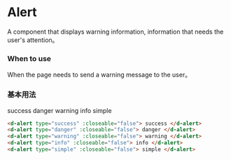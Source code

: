 # Alert

A component that displays warning information, information that needs the user's attention。

### When to use

When the page needs to send a warning message to the user。

### 基本用法

<d-alert type="success" :closeable="false"> success </d-alert>
<d-alert type="danger" :closeable="false"> danger </d-alert>
<d-alert type="warning" :closeable="false"> warning </d-alert>
<d-alert type="info" :closeable="false"> info </d-alert>
<d-alert type="simple" :closeable="false"> simple </d-alert>

```html
<d-alert type="success" :closeable="false"> success </d-alert>
<d-alert type="danger" :closeable="false"> danger </d-alert>
<d-alert type="warning" :closeable="false"> warning </d-alert>
<d-alert type="info" :closeable="false"> info </d-alert>
<d-alert type="simple" :closeable="false"> simple </d-alert>
```